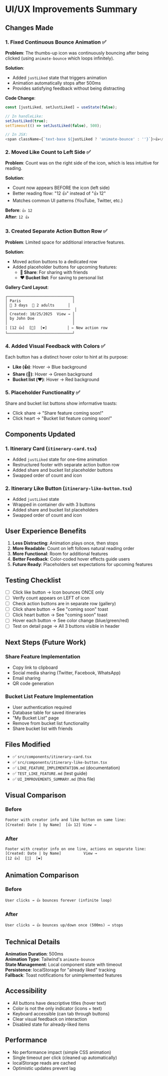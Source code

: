 # UI/UX Improvements Summary

## Changes Made

### 1. Fixed Continuous Bounce Animation ✅
**Problem**: The thumbs-up icon was continuously bouncing after being clicked (using `animate-bounce` which loops infinitely).

**Solution**: 
- Added `justLiked` state that triggers animation
- Animation automatically stops after 500ms
- Provides satisfying feedback without being distracting

**Code Change**:
```typescript
const [justLiked, setJustLiked] = useState(false);

// In handleLike:
setJustLiked(true);
setTimeout(() => setJustLiked(false), 500);

// In JSX:
<span className={`text-base ${justLiked ? 'animate-bounce' : ''}`}>👍</span>
```

### 2. Moved Like Count to Left Side ✅
**Problem**: Count was on the right side of the icon, which is less intuitive for reading.

**Solution**:
- Count now appears BEFORE the icon (left side)
- Better reading flow: "12 👍" instead of "👍 12"
- Matches common UI patterns (YouTube, Twitter, etc.)

**Before**: `👍 12`  
**After**: `12 👍`

### 3. Created Separate Action Button Row ✅
**Problem**: Limited space for additional interactive features.

**Solution**:
- Moved action buttons to a dedicated row
- Added placeholder buttons for upcoming features:
  - **🔗 Share**: For sharing with friends
  - **❤️ Bucket list**: For saving to personal list

**Gallery Card Layout**:
```
┌─────────────────────────────┐
│ Paris                       │
│ 📅 3 days  👥 2 adults      │
│ ───────────────────────────  │
│ Created: 10/25/2025  View → │
│ by John Doe                 │
│                             │
│ [12 👍]  [🔗]  [❤️]         │ ← New action row
└─────────────────────────────┘
```

### 4. Added Visual Feedback with Colors ✅
Each button has a distinct hover color to hint at its purpose:
- **Like (👍)**: Hover → Blue background
- **Share (🔗)**: Hover → Green background  
- **Bucket list (❤️)**: Hover → Red background

### 5. Placeholder Functionality ✅
Share and bucket list buttons show informative toasts:
- Click share → "Share feature coming soon!"
- Click heart → "Bucket list feature coming soon!"

## Components Updated

### 1. Itinerary Card (`itinerary-card.tsx`)
- Added `justLiked` state for one-time animation
- Restructured footer with separate action button row
- Added share and bucket list placeholder buttons
- Swapped order of count and icon

### 2. Itinerary Like Button (`itinerary-like-button.tsx`)
- Added `justLiked` state
- Wrapped in container div with 3 buttons
- Added share and bucket list placeholders
- Swapped order of count and icon

## User Experience Benefits

1. **Less Distracting**: Animation plays once, then stops
2. **More Readable**: Count on left follows natural reading order
3. **More Functional**: Room for additional features
4. **Better Feedback**: Color-coded hover effects guide users
5. **Future Ready**: Placeholders set expectations for upcoming features

## Testing Checklist

- [ ] Click like button → Icon bounces ONCE only
- [ ] Verify count appears on LEFT of icon
- [ ] Check action buttons are in separate row (gallery)
- [ ] Click share button → See "coming soon" toast
- [ ] Click heart button → See "coming soon" toast
- [ ] Hover each button → See color change (blue/green/red)
- [ ] Test on detail page → All 3 buttons visible in header

## Next Steps (Future Work)

### Share Feature Implementation
- Copy link to clipboard
- Social media sharing (Twitter, Facebook, WhatsApp)
- Email sharing
- QR code generation

### Bucket List Feature Implementation
- User authentication required
- Database table for saved itineraries
- "My Bucket List" page
- Remove from bucket list functionality
- Share bucket list with friends

## Files Modified

- ✅ `src/components/itinerary-card.tsx`
- ✅ `src/components/itinerary-like-button.tsx`
- ✅ `LIKE_FEATURE_IMPLEMENTATION.md` (documentation)
- ✅ `TEST_LIKE_FEATURE.md` (test guide)
- ✅ `UI_IMPROVEMENTS_SUMMARY.md` (this file)

## Visual Comparison

### Before
```
Footer with creator info and like button on same line:
[Created: Date | by Name]  [👍 12] View →
```

### After
```
Footer with creator info on one line, actions on separate line:
[Created: Date | by Name]          View →
[12 👍]  [🔗]  [❤️]
```

## Animation Comparison

### Before
```
User clicks → 👍 bounces forever (infinite loop)
```

### After
```
User clicks → 👍 bounces up/down once (500ms) → stops
```

## Technical Details

**Animation Duration**: 500ms  
**Animation Type**: Tailwind's `animate-bounce`  
**State Management**: Local component state with timeout  
**Persistence**: localStorage for "already liked" tracking  
**Fallback**: Toast notifications for unimplemented features  

## Accessibility

- All buttons have descriptive titles (hover text)
- Color is not the only indicator (icons + text)
- Keyboard accessible (can tab through buttons)
- Clear visual feedback on interaction
- Disabled state for already-liked items

## Performance

- No performance impact (simple CSS animation)
- Single timeout per click (cleaned up automatically)
- localStorage reads are cached
- Optimistic updates prevent lag

